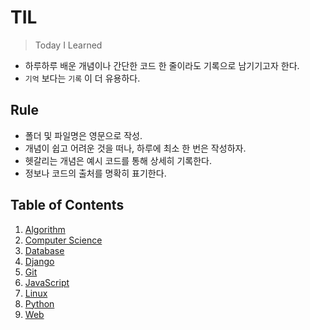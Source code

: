 # TIL

> Today I Learned

- 하루하루 배운 개념이나 간단한 코드 한 줄이라도 기록으로 남기기고자 한다.
- `기억` 보다는 `기록` 이 더 유용하다.

## Rule

- 폴더 및 파일명은 영문으로 작성.
- 개념이 쉽고 어려운 것을 떠나, 하루에 최소 한 번은 작성하자.
- 헷갈리는 개념은 예시 코드를 통해 상세히 기록한다.
- 정보나 코드의 출처를 명확히 표기한다.

## Table of Contents

1. [Algorithm](https://github.com/dudqo225/TIL/tree/master/algorithm)
2. [Computer Science](https://github.com/dudqo225/TIL/tree/master/computerScience)
3. [Database](https://github.com/dudqo225/TIL/tree/master/database)
4. [Django](https://github.com/dudqo225/TIL/tree/master/django)
5. [Git](https://github.com/dudqo225/TIL/tree/master/git)
6. [JavaScript](https://github.com/dudqo225/TIL/tree/master/javascript)
7. [Linux](https://github.com/dudqo225/TIL/tree/master/linux)
8. [Python](https://github.com/dudqo225/TIL/tree/master/python)
9. [Web](https://github.com/dudqo225/TIL/tree/master/web)

